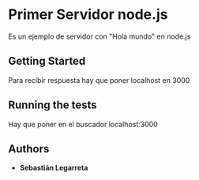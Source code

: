 # Primer Servidor node.js 

Es un ejemplo de servidor con "Hola mundo" en node.js

## Getting Started

Para recibir respuesta hay que poner localhost en 3000


## Running the tests

Hay que poner en el buscador localhost:3000


## Authors

* **Sebastián Legarreta** 

